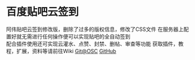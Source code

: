 # 百度贴吧云签到
阿伟贴吧云签到修改版，删除了过多的版权信息，修改了CSS文件
在服务器上配置好就无需进行任何操作便可以实现贴吧的全自动签到     
配合插件使用还可实现云灌水、点赞、封禁、删帖、审查等功能 
获取插件，教程，扩展，资料等请前往Wiki [Git@OSC](https://git.oschina.net/kenvix/Tieba-Cloud-Sign/wikis/home) [GitHub](https://github.com/MoeNetwork/Tieba-Cloud-Sign/wiki)              
